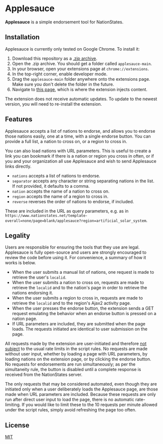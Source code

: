 # Applesauce

**Applesauce** is a simple endorsement tool for NationStates.

## Installation

Applesauce is currently only tested on Google Chrome. To install it:

1. Download this repository as a [.zip archive](https://github.com/esfalsa/applesauce/archive/main.zip).
2. Open the .zip archive. You should get a folder called `applesauce-main`.
3. In your browser, open your extensions page at `chrome://extensions`.
4. In the top-right corner, enable developer mode.
5. Drag the `applesauce-main` folder anywhere onto the extensions page. Make sure you don't delete the folder in the future.
6. Navigate to [this page](https://www.nationstates.net/template-overall=none/page=blank/applesauce), which is where the extension injects content.

The extension does not receive automatic updates. To update to the newest version, you will need to re-install the extension.

## Features

Applesauce accepts a list of nations to endorse, and allows you to endorse those nations easily, one at a time, with a single endorse button. You can provide a full list, a nation to cross on, or a region to cross in.

You can also load nations with URL parameters. This is useful to create a link you can bookmark if there is a nation or region you cross in often, or if you and your organization all use Applesauce and wish to send Applesauce links directly.

- `nations` accepts a list of nations to endorse.
- `separator` accepts any character or string separating nations in the list. If not provided, it defaults to a comma.
- `nation` accepts the name of a nation to cross on.
- `region` accepts the name of a region to cross in.
- `reverse` reverses the order of nations to endorse, if included.

These are included in the URL as query parameters, e.g. as in `https://www.nationstates.net/template-overall=none/page=blank/applesauce?region=artificial_solar_system`.

## Legality

Users are responsible for ensuring the tools that they use are legal. Applesauce is fully open-source and users are strongly encouraged to review the code before using it. For convenience, a summary of how it works is below.

- When the user submits a manual list of nations, one request is made to retrieve the user's `localid`.
- When the user submits a nation to cross on, requests are made to retrieve the `localid` and to the nation's page in order to retrieve the nations endorsing it.
- When the user submits a region to cross in, requests are made to retrieve the `localid` and to the region's Ajax2 activity page.
- When the user presses the endorse button, the extension sends a GET request emulating the behavior when an endorse button is pressed on a nation page.
- If URL parameters are included, they are submitted when the page loads. The requests initiated are identical to user submission on the page.

All requests made by the extension are user-initiated and therefore [not subject](https://forum.nationstates.net/viewtopic.php?f=15&t=491427&p=37859790#p37859790) to the usual rate limits in the script rules. No requests are made without user input, whether by loading a page with URL parameters, by loading nations on the extension page, or by clicking the endorse button. No requests for endorsements are run simultaneously; as per the simultaneity rule, the button is disabled until a complete response is received from the NationStates server.

The only requests that may be considered automated, even though they are initiated only when a user deliberately loads the Applesauce page, are those made when URL parameters are included. Because these requests are only run after direct user input to load the page, there is no automatic rate-limiting. If you would like to limit these to the 10 requests per minute allowed under the script rules, simply avoid refreshing the page too often.

## License

[MIT](/LICENSE)
